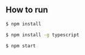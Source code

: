## How to run
```bash
$ npm install
```
```bash
$ npm install -g typescript
```
```bash
$ npm start
```

